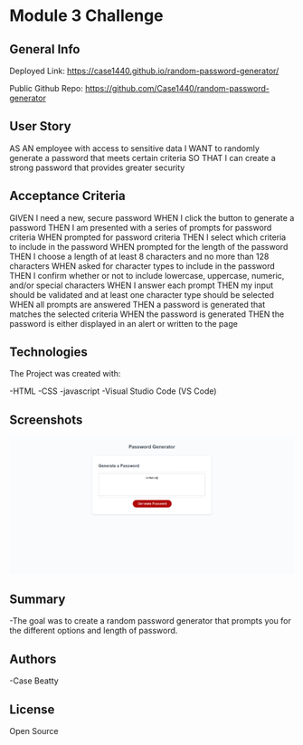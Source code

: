 # Module 3 Challenge

## General Info

Deployed Link: https://case1440.github.io/random-password-generator/

Public Github Repo: https://github.com/Case1440/random-password-generator

## User Story

AS AN employee with access to sensitive data
I WANT to randomly generate a password that meets certain criteria
SO THAT I can create a strong password that provides greater security

## Acceptance Criteria

GIVEN I need a new, secure password
WHEN I click the button to generate a password
THEN I am presented with a series of prompts for password criteria
WHEN prompted for password criteria
THEN I select which criteria to include in the password
WHEN prompted for the length of the password
THEN I choose a length of at least 8 characters and no more than 128 characters
WHEN asked for character types to include in the password
THEN I confirm whether or not to include lowercase, uppercase, numeric, and/or special characters
WHEN I answer each prompt
THEN my input should be validated and at least one character type should be selected
WHEN all prompts are answered
THEN a password is generated that matches the selected criteria
WHEN the password is generated
THEN the password is either displayed in an alert or written to the page


## Technologies

The Project was created with:

-HTML
-CSS
-javascript
-Visual Studio Code (VS Code)

## Screenshots

![Alt text](https://github.com/Case1440/random-password-generator/blob/main/Screenshot%202023-11-17%20234843.png)

## Summary

-The goal was to create a random password generator that prompts you for the different options and length of password.

## Authors

-Case Beatty

## License

Open Source

